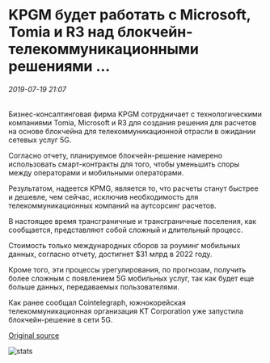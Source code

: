# KPGM будет работать с Microsoft, Tomia и R3 над блокчейн-телекоммуникационными решениями ...

###### 2019-07-19 21:07

Бизнес-консалтинговая фирма KPGM сотрудничает с технологическими компаниями Tomia, Microsoft и R3 для создания решения для расчетов на основе блокчейна для телекоммуникационной отрасли в ожидании сетевых услуг 5G.

Согласно отчету, планируемое блокчейн-решение намерено использовать смарт-контракты для того, чтобы уменьшить споры между операторами и мобильными операторами.

Результатом, надеется KPMG, является то, что расчеты станут быстрее и дешевле, чем сейчас, исключив необходимость для телекоммуникационных компаний на аутсорсинг расчетов.

В настоящее время трансграничные и трансграничные поселения, как сообщается, представляют собой сложный и длительный процесс.

Стоимость только международных сборов за роуминг мобильных данных, согласно отчету, достигнет $31 млрд в 2022 году.

Кроме того, эти процессы урегулирования, по прогнозам, получить более сложным с появлением 5G мобильных услуг, так как будет еще больше данных, передаваемых пользователями.

Как ранее сообщал Cointelegraph, южнокорейская телекоммуникационная организация KT Corporation уже запустила блокчейн-решение в сети 5G.

[Original source](https://cointelegraph.com/news/kpgm-to-work-with-microsoft-tomia-and-r3-on-blockchain-telecom-solutions)

![stats](https://c.statcounter.com/11760860/0/a89fa40b/1/ "stats")